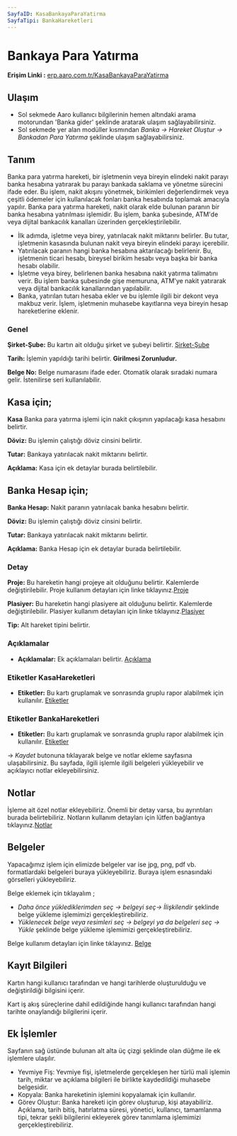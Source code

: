 ```yaml
---
SayfaID: KasaBankayaParaYatirma
SayfaTipi: BankaHareketleri
---
```


# Bankaya Para Yatırma

**Erişim Linki :** [erp.aaro.com.tr/KasaBankayaParaYatirma](erp.aaro.com.tr/KasaBankayaParaYatirma)

## Ulaşım

- Sol sekmede Aaro kullanıcı bilgilerinin hemen altındaki arama motorundan 'Banka gider' şeklinde aratarak ulaşım sağlayabilirsiniz.
- Sol sekmede yer alan modüller kısmından *Banka -> Hareket Oluştur -> Bankadan Para Yatırma* şeklinde ulaşım sağlayabilirsiniz.

## Tanım

Banka para yatırma hareketi, bir işletmenin veya bireyin elindeki nakit parayı banka hesabına yatırarak bu parayı bankada saklama ve yönetme sürecini ifade eder. 
Bu işlem, nakit akışını yönetmek, birikimleri değerlendirmek veya çeşitli ödemeler için kullanılacak fonları banka hesabında toplamak amacıyla yapılır.
Banka para yatırma hareketi, nakit olarak elde bulunan paranın bir banka hesabına yatırılması işlemidir. 
Bu işlem, banka şubesinde, ATM'de veya dijital bankacılık kanalları üzerinden gerçekleştirilebilir.
- İlk adımda, işletme veya birey, yatırılacak nakit miktarını belirler. Bu tutar, işletmenin kasasında bulunan nakit veya bireyin elindeki parayı içerebilir.
- Yatırılacak paranın hangi banka hesabına aktarılacağı belirlenir. Bu, işletmenin ticari hesabı, bireysel birikim hesabı veya başka bir banka hesabı olabilir.
- İşletme veya birey, belirlenen banka hesabına nakit yatırma talimatını verir. Bu işlem banka şubesinde gişe memuruna, ATM'ye nakit yatırarak veya dijital bankacılık kanallarından yapılabilir.
- Banka, yatırılan tutarı hesaba ekler ve bu işlemle ilgili bir dekont veya makbuz verir. İşlem, işletmenin muhasebe kayıtlarına veya bireyin hesap hareketlerine eklenir.

### Genel 

**Şirket-Şube:** Bu kartın ait olduğu şirket ve şubeyi belirtir. [Şirket-Şube](../TemelOzellikler/SirketSubeHareket.md)

**Tarih:** İşlemin yapıldığı tarihi belirtir. **Girilmesi Zorunludur.**

**Belge No:** Belge numarasını ifade eder. Otomatik olarak sıradaki numara gelir. İstenilirse seri kullanılabilir.

## Kasa için;

**Kasa** Banka para yatırma işlemi için nakit çıkışının yapılacağı kasa hesabını belirtir.

**Döviz:** Bu işlemin çalıştığı döviz cinsini belirtir.
	
**Tutar:** Bankaya yatırılacak nakit miktarını belirtir.

**Açıklama:** Kasa için ek detaylar burada belirtilebilir. 

## Banka Hesap için;

**Banka Hesap:** Nakit paranın yatırılacak banka hesabını belirtir.

**Döviz:** Bu işlemin çalıştığı döviz cinsini belirtir.
	
**Tutar:** Bankaya yatırılacak nakit miktarını belirtir.

**Açıklama:** Banka Hesap için ek detaylar burada belirtilebilir. 

### Detay

**Proje:** Bu hareketin hangi projeye ait olduğunu belirtir. Kalemlerde değiştirilebilir. Proje kullanım detayları için linke tıklayınız.[Proje](../TemelOzellikler/Proje.md)

**Plasiyer:** Bu hareketin hangi plasiyere ait olduğunu belirtir. Kalemlerde değiştirilebilir. Plasiyer kullanım detayları için linke tıklayınız.[Plasiyer](../TemelOzellikler/Plasiyer.md)

**Tip:** Alt hareket tipini belirtir.

### Açıklamalar

- **Açıklamalar:** Ek açıklamaları belirtir. [Açıklama](../TemelOzellikler/Aciklama.md)

### Etiketler KasaHareketleri

- **Etiketler:** Bu kartı gruplamak ve sonrasında gruplu rapor alabilmek için kullanılır. [Etiketler](../TemelOzellikler/Etiketler.md)

### Etiketler BankaHareketleri

- **Etiketler:** Bu kartı gruplamak ve sonrasında gruplu rapor alabilmek için kullanılır. [Etiketler](../TemelOzellikler/Etiketler.md)

-> *Kaydet* butonuna tıklayarak belge ve notlar ekleme sayfasına ulaşabilirsiniz. 
Bu sayfada, ilgili işlemle ilgili belgeleri yükleyebilir ve açıklayıcı notlar ekleyebilirsiniz.

## Notlar 

İşleme ait özel notlar ekleyebiliriz. Önemli bir detay varsa, bu ayrıntıları burada belirtebiliriz. Notların kullanım detayları için lütfen bağlantıya tıklayınız.[Notlar](../TemelOzellikler/Notlar.md)

## Belgeler

Yapacağımız işlem için elimizde belgeler var ise jpg, png, pdf vb. formatlardaki belgeleri buraya yükleyebiliriz.
Buraya işlem esnasındaki görselleri yükleyebiliriz.

Belge eklemek için tıklayalım ;

- *Daha önce yüklediklerimden seç -> belgeyi seç-> İlişkilendir* şeklinde belge yükleme işlemimizi gerçekleştirebiliriz.
- *Yüklenecek belge veya resimleri seç -> belgeyi ya da belgeleri seç -> Yükle* şeklinde belge yükleme işlemimizi gerçekleştirebiliriz.

Belge kullanım detayları için linke tıklayınız. [Belge](../TemelOzellikler/Belgeler.md)

## Kayıt Bilgileri

Kartın hangi kullanıcı tarafından ve hangi tarihlerde oluşturulduğu ve değiştirildiği bilgisini içerir.

Kart iş akış süreçlerine dahil edildiğinde hangi kullanıcı tarafından hangi tarihte onaylandığı bilgilerini içerir. 

## Ek İşlemler

 Sayfanın sağ üstünde bulunan alt alta üç çizgi şeklinde olan düğme ile ek işlemlere ulaşılır.
- Yevmiye Fiş: Yevmiye fişi, işletmelerde gerçekleşen her türlü mali işlemin tarih, miktar ve açıklama bilgileri ile birlikte kaydedildiği muhasebe belgesidir.
- Kopyala: Banka hareketinin işlemini kopyalamak için kullanılır.
- Görev Oluştur: Banka hareketi için görev oluşturup, kişi atayabiliriz. Açıklama, tarih bitiş, hatırlatma süresi, yönetici, kullanıcı, tamamlanma tipi, tekrar şekli bilgilerini ekleyerek görev tanımlama işlemimizi gerçekleştirebiliriz.


